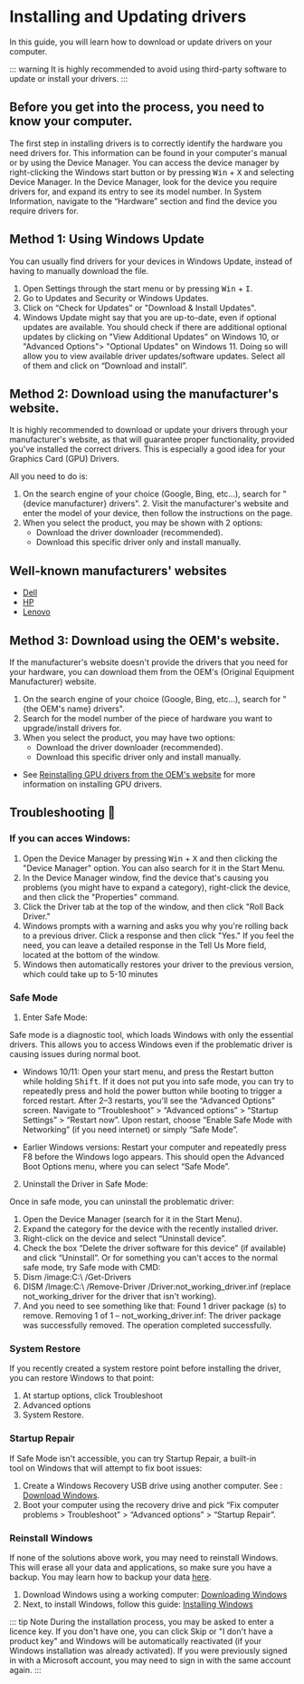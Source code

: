 # Installing and Updating drivers 
In this guide, you will learn how to download or update drivers on your computer.

::: warning
It is highly recommended to avoid using third-party software to update or install your drivers.
:::
## Before you get into the process, you need to know your computer.
The first step in installing drivers is to correctly identify the hardware you need drivers for. This information can be found in your computer's manual or by using the Device Manager. You can access the device manager by right-clicking the Windows start button or by pressing <kbd>Win</kbd> + <kbd>X</kbd> and selecting Device Manager. In the Device Manager, look for the device you require drivers for, and expand its entry to see its model number. In System Information, navigate to the “Hardware” section and find the device you require drivers for.

## Method 1: Using Windows Update
You can usually find drivers for your devices in Windows Update, instead of having to manually download the file.
 1. Open Settings through the start menu or by pressing <kbd>Win</kbd> + <kbd>I</kbd>.
 2. Go to Updates and Security or Windows Updates.
 3. Click on “Check for Updates” or "Download & Install Updates".
 4. Windows Update might say that you are up-to-date, even if optional updates are available. You should check if there are additional optional updates by clicking on "View Additional Updates" on Windows 10, or "Advanced Options"> "Optional Updates" on Windows 11. Doing so will allow you to view available driver updates/software updates. Select all of them and click on “Download and install”.
## Method 2: Download using the manufacturer's website.
It is highly recommended to download or update your drivers through your manufacturer's website, as that will guarantee proper functionality, provided you've installed the correct drivers. This is especially a good idea for your Graphics Card (GPU) Drivers.

All you need to do is:
1. On the search engine of your choice (Google, Bing, etc…), search for "{device manufacturer} drivers".
2. Visit the manufacturer's website and enter the model of your device, then follow the instructions on the page.
3. When you select the product, you may be shown with 2 options:
	- Download the driver downloader (recommended).
	- Download this specific driver only and install manually.
## Well-known manufacturers' websites
 - [Dell](https://www.dell.com/support/home/en-us?app=drivers)
 - [HP](https://support.hp.com/us-en/drivers)
 - [Lenovo](https://pcsupport.lenovo.com/us/en)
## Method 3: Download using the OEM's website.
If the manufacturer's website doesn't provide the drivers that you need for your hardware, you can download them from the OEM's (Original Equipment Manufacturer) website.

 1. On the search engine of your choice (Google, Bing, etc…), search for "{the OEM's name} drivers".
 2. Search for the model number of the piece of hardware you want to upgrade/install drivers for.
 3. When you select the product, you may have two options:
	- Download the driver downloader (recommended).
	- Download this specific driver only and install manually.
- See [Reinstalling GPU drivers from the OEM's website](/wiki/reinstalling-gpu-drivers.html#method-3-oem-website) for more information on installing GPU drivers.
## Troubleshooting 🔧
### If you can acces Windows:
1. Open the Device Manager by pressing <kbd>Win</kbd> + <kbd>X</kbd> and then clicking the "Device Manager" option. You can also search for it in the Start Menu.
2. In the Device Manager window, find the device that's causing you problems (you might have to expand a category), right-click the device, and then click the "Properties" command.
3. Click the Driver tab at the top of the window, and then click "Roll Back Driver."
4. Windows prompts with a warning and asks you why you're rolling back to a previous driver. Click a response and then click "Yes." If you feel the need, you can leave a detailed response in the Tell Us More field, located at the bottom of the window.
5. Windows then automatically restores your driver to the previous version, which could take up to 5-10 minutes
### Safe Mode

1. Enter Safe Mode:

Safe mode is a diagnostic tool, which loads Windows with only the essential drivers. This allows you to access Windows even if the problematic driver is causing issues during normal boot.

 - Windows 10/11: Open your start menu, and press the Restart button while holding <kbd>Shift</kbd>. If it does not put you into safe mode, you can try to repeatedly press and hold the power button while booting to trigger a forced restart. After 2–3 restarts, you'll see the “Advanced Options” screen. Navigate to “Troubleshoot” > “Advanced options” > “Startup Settings” > “Restart now”. Upon restart, choose “Enable Safe Mode with Networking” (if you need internet) or simply “Safe Mode”.

 - Earlier Windows versions: Restart your computer and repeatedly press F8 before the Windows logo appears. This should open the Advanced Boot Options menu, where you can select “Safe Mode”.

2. Uninstall the Driver in Safe Mode:

Once in safe mode, you can uninstall the problematic driver:

 1. Open the Device Manager (search for it in the Start Menu).
 2. Expand the category for the device with the recently installed driver.
 3. Right-click on the device and select “Uninstall device”.
 4. Check the box “Delete the driver software for this device” (if available) and click “Uninstall”.
Or for something you can't acces to the normal safe mode, try Safe mode with CMD:
 1. Dism /image:C:\ /Get-Drivers
 2. DISM /Image:C:\ /Remove-Driver /Driver:not_working_driver.inf (replace not_working_driver for the driver that isn't working).
 3. And you need to see something like that:
    	Found 1 driver package (s) to remove.
	Removing 1 of 1 – not_working_driver.inf: The driver package was successfully removed.
	The operation completed successfully.
### System Restore

If you recently created a system restore point before installing the driver, you can restore Windows to that point:

 1. At startup options, click Troubleshoot
 2. Advanced options
 3. System Restore.

### Startup Repair

If Safe Mode isn't accessible, you can try Startup Repair, a built-in tool on Windows that will attempt to fix boot issues:

 1. Create a Windows Recovery USB drive using another computer. See : [Download Windows](/wiki/downloading-windows.html).
 2. Boot your computer using the recovery drive and pick “Fix computer problems > Troubleshoot” > “Advanced options” > “Startup Repair”.

### Reinstall Windows

If none of the solutions above work, you may need to reinstall Windows. This will erase all your data and applications, so make sure you have a backup. You may learn how to backup your data [here](/wiki/backup.html).

 1. Download Windows using a working computer: [Downloading Windows](/wiki/downloading-windows.html)
 2. Next, to install Windows, follow this guide: [Installing Windows](/wiki/installing-windows.html) 

::: tip Note
During the installation process, you may be asked to enter a licence key. If you don't have one, you can click Skip or "I don't have a product key" and Windows will be automatically reactivated (if your Windows installation was already activated). If you were previously signed in with a Microsoft account, you may need to sign in with the same account again.
:::
